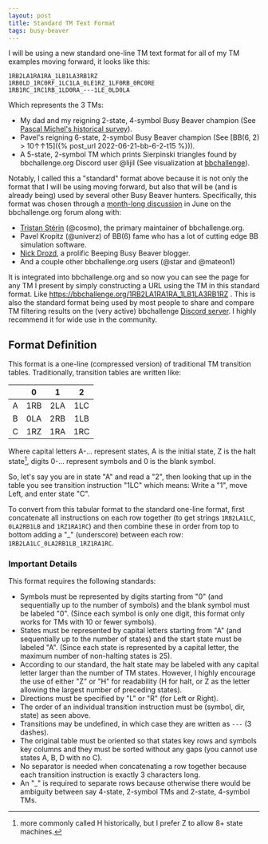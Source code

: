 ```yaml
---
layout: post
title: Standard TM Text Format
tags: busy-beaver
---
```


I will be using a new standard one-line TM text format for all of my TM examples moving forward, it looks like this:

```
1RB2LA1RA1RA_1LB1LA3RB1RZ
1RB0LD_1RC0RF_1LC1LA_0LE1RZ_1LF0RB_0RC0RE
1RB1RC_1RC1RB_1LD0RA_---1LE_0LD0LA
```

Which represents the 3 TMs:
 * My dad and my reigning 2-state, 4-symbol Busy Beaver champion (See [Pascal Michel's historical survey](https://webusers.imj-prg.fr/~pascal.michel/ha.html#tm24)).
 * Pavel's reigning 6-state, 2-symbol Busy Beaver champion (See [BB(6, 2) > 10↑↑15]({% post_url 2022-06-21-bb-6-2-t15 %})).
 * A 5-state, 2-symbol TM which prints Sierpinski triangles found by bbchallenge.org Discord user @lijil (See visualization at [bbchallenge](https://bbchallenge.org/1RB1RC_1RC1RB_1LD0RA_---1LE_0LD0LA)).

Notably, I called this a "standard" format above because it is not only the format that I will be using moving forward, but also that will be (and is already being) used by several other Busy Beaver hunters. Specifically, this format was chosen through a [month-long discussion](https://discuss.bbchallenge.org/t/standard-tm-text-format/60) in June on the bbchallenge.org forum along with:
 * [Tristan Stérin](https://dna.hamilton.ie/tsterin/) (@cosmo), the primary maintainer of bbchallenge.org.
 * Pavel Kropitz (@univerz) of BB(6) fame who has a lot of cutting edge BB simulation software.
 * [Nick Drozd](https://nickdrozd.github.io/), a prolific Beeping Busy Beaver blogger.
 * And a couple other bbchallenge.org users (@star and @mateon1)

It is integrated into bbchallenge.org and so now you can see the page for any TM I present by simply constructing a URL using the TM in this standard format. Like https://bbchallenge.org/1RB2LA1RA1RA_1LB1LA3RB1RZ . This is also the standard format being used by most people to share and compare TM filtering results on the (very active) bbchallenge [Discord server](https://discord.gg/XY9wMZr7HX). I highly recommend it for wide use in the community.


## Format Definition

This format is a one-line (compressed version) of traditional TM transition tables. Traditionally, transition tables are written like:

|     |  0  |  1  |  2  |
| :-: | :-: | :-: | :-: |
|  A  | 1RB | 2LA | 1LC |
|  B  | 0LA | 2RB | 1LB |
|  C  | 1RZ | 1RA | 1RC |

Where capital letters A-... represent states, A is the initial state, Z is the halt state[^Halt], digits 0-... represent symbols and 0 is the blank symbol.

[^Halt]: more commonly called H historically, but I prefer Z to allow 8+ state machines.

So, let's say you are in state "A" and read a "2", then looking that up in the table you see transition instruction "1LC" which means: Write a "1", move Left, and enter state "C".

To convert from this tabular format to the standard one-line format, first concatenate all instructions on each row together (to get strings `1RB2LA1LC`, `0LA2RB1LB` and `1RZ1RA1RC`) and then combine these in order from top to bottom adding a "_" (underscore) between each row: `1RB2LA1LC_0LA2RB1LB_1RZ1RA1RC`.


### Important Details

This format requires the following standards:
 * Symbols must be represented by digits starting from "0" (and sequentially up to the number of symbols) and the blank symbol must be labeled "0". (Since each symbol is only one digit, this format only works for TMs with 10 or fewer symbols).
 * States must be represented by capital letters starting from "A" (and sequentially up to the number of states) and the start state must be labeled "A". (Since each state is represented by a capital letter, the maximum number of non-halting states is 25).
 * According to our standard, the halt state may be labeled with any capital letter larger than the number of TM states. However, I highly encourage the use of either "Z" or "H" for readability (H for halt, or Z as the letter allowing the largest number of preceding states).
 * Directions must be specified by "L" or "R" (for Left or Right).
 * The order of an individual transition instruction must be (symbol, dir, state) as seen above.
 * Transitions may be undefined, in which case they are written as `---` (3 dashes).
 * The original table must be oriented so that states key rows and symbols key columns and they must be sorted without any gaps (you cannot use states A, B, D with no C).
 * No separator is needed when concatenating a row together because each transition instruction is exactly 3 characters long.
 * An "_" is required to separate rows because otherwise there would be ambiguity between say 4-state, 2-symbol TMs and 2-state, 4-symbol TMs.
